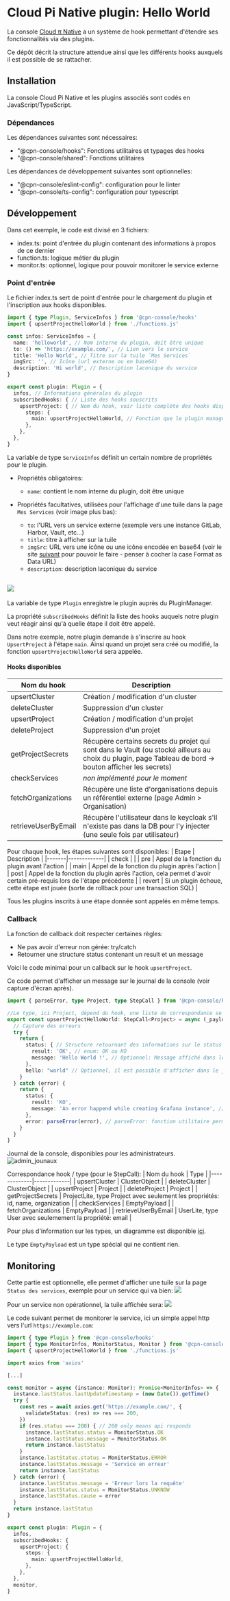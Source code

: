 # Cloud Pi Native plugin: Hello World

La console [Cloud π Native](https://github.com/cloud-pi-native/console) a un système de hook permettant d'étendre ses fonctionnalités via des plugins.

Ce dépôt décrit la structure attendue ainsi que les différents hooks auxquels il est possible de se rattacher.

## Installation

La console Cloud Pi Native et les plugins associés sont codés en JavaScript/TypeScript.

### Dépendances
Les dépendances suivantes sont nécessaires:
- "@cpn-console/hooks": Fonctions utilitaires et typages des hooks
- "@cpn-console/shared": Fonctions utilitaires

Les dépendances de développement suivantes sont optionnelles:
- "@cpn-console/eslint-config": configuration pour le linter
- "@cpn-console/ts-config": configuration pour typescript


## Développement
Dans cet exemple, le code est divisé en 3 fichiers:
- index.ts: point d'entrée du plugin contenant des informations à propos de ce dernier
- function.ts: logique métier du plugin
- monitor.ts: optionnel, logique pour pouvoir monitorer le service externe

### Point d'entrée
Le fichier index.ts sert de point d'entrée pour le chargement du plugin et l'inscription aux hooks disponibles.

```ts
import { type Plugin, ServiceInfos } from '@cpn-console/hooks'
import { upsertProjectHelloWorld } from './functions.js'

const infos: ServiceInfos = {
  name: 'helloworld', // Nom interne du plugin, doit être unique
  to: () => 'https://example.com/', // Lien vers le service
  title: 'Hello World', // Titre sur la tuile `Mes Services`
  imgSrc: '', // Icône (url externe ou en base64)
  description: 'Hi world', // Description laconique du service
}

export const plugin: Plugin = {
  infos, // Informations générales du plugin
  subscribedHooks: { // Liste des hooks souscrits
    upsertProject: { // Nom du hook, voir liste complète des hooks disponibles
      steps: {
        main: upsertProjectHelloWorld, // Fonction que le plugin manager appelera lors de l'étape main du hook upsertProject
      },
    },
  },
}
```

La variable de type `ServiceInfos` définit un certain nombre de propriétés pour le plugin.

- Propriétés obligatoires:
  - `name`: contient le nom interne du plugin, doit être unique

- Propriétés facultatives, utilisées pour l'affichage d'une tuile dans la page `Mes Services` (voir image plus bas):
  - `to`: l'URL vers un service externe (exemple vers une instance GitLab, Harbor, Vault, etc...)
  - `title`: titre à afficher sur la tuile
  - `imgSrc`: URL vers une icône ou une icône encodée en base64 (voir le site [suivant](http://base64online.org/encode/) pour pouvoir le faire - penser à cocher la case Format as Data URL)
  - `description`: description laconique du service

![](docs/img/messervices.png)
---
La variable de type `Plugin` enregistre le plugin auprès du PluginManager.

La propriété `subscribedHooks` définit la liste des hooks auquels notre plugin veut réagir ainsi qu'à quelle étape il doit être appelé.

Dans notre exemple, notre plugin demande à s'inscrire au hook `UpsertProject` à l'étape `main`. Ainsi quand un projet sera créé ou modifié, la fonction `upsertProjectHelloWorld` sera appelée.

#### Hooks disponibles
| Nom du hook | Description |
|-------------|-------------|
| upsertCluster | Création / modification d'un cluster |
| deleteCluster | Suppression d'un cluster |
| upsertProject | Création / modification d'un projet |
| deleteProject | Suppression d'un projet |
| getProjectSecrets | Récupère certains secrets du projet qui sont dans le Vault (ou stocké ailleurs au choix du plugin, page Tableau de bord -> bouton afficher les secrets) |
| checkServices | *non implémenté pour le moment* | 
| fetchOrganizations | Récupère une liste d'organisations depuis un référentiel externe (page Admin > Organisation) |
| retrieveUserByEmail | Récupère l'utilisateur dans le keycloak s'il n'existe pas dans la DB pour l'y injecter (une seule fois par utilisateur) |


Pour chaque hook, les étapes suivantes sont disponibles:
| Etape | Description |
|-------|-------------|
| check |  |
| pre | Appel de la fonction du plugin avant l'action |
| main | Appel de la fonction du plugin après l'action |
| post | Appel de la fonction du plugin après l'action, cela permet d'avoir certain pré-requis lors de l'étape précédente |
| revert | Si un plugin échoue, cette étape est jouée (sorte de rollback pour une transaction SQL) |

Tous les plugins inscrits à une étape donnée sont appelés en même temps.

### Callback
La fonction de callback doit respecter certaines règles:
- Ne pas avoir d'erreur non gérée: try/catch
- Retourner une structure status contenant un result et un message

Voici le code minimal pour un callback sur le hook `upsertProject`.

Ce code permet d'afficher un message sur le journal de la console (voir capture d'écran après).
```ts
import { parseError, type Project, type StepCall } from '@cpn-console/hooks'

//Le type, ici Project, dépend du hook, une liste de correspondance se trouve après l'exemple
export const upsertProjectHelloWorld: StepCall<Project> = async (_payload) => {
  // Capture des erreurs
  try { 
    return {
      status: { // Structure retournant des informations sur le status de la fonction
        result: 'OK', // enum: OK ou KO
        message: 'Hello World !', // Optionnel: Message affiché dans le journal de la console (voir capture d'écran plus bas)
      },
      hello: "world" // Optionnel, il est possible d'afficher dans le journal des clés/valeurs arbitraires
    }
  } catch (error) {
    return {
      status: {
        result: 'KO', 
        message: 'An error happend while creating Grafana instance', // obligatoire en cas de KO
      },
      error: parseError(error), // parseError: fonction utilitaire permettant d'avoir la stacktrace complète de l'erreur
    }
  }
}
```

Journal de la console, disponibles pour les administrateurs.
![admin_jounaux](docs/img/admin_journaux.png)


Correspondance hook / type (pour le StepCall):
| Nom du hook | Type |
|-------------|-------------|
| upsertCluster | ClusterObject |
| deleteCluster | ClusterObject |
| upsertProject | Project |
| deleteProject | Project |
| getProjectSecrets | ProjectLite, type Project avec seulement les propriétés: id, name, organization |
| checkServices | EmptyPayload |
| fetchOrganizations | EmptyPayload |
| retrieveUserByEmail | UserLite, type User avec seulemement la propriété: email |

Pour plus d'information sur les types, un diagramme est disponible [ici](docs/types.md).

Le type `EmptyPayload` est un type spécial qui ne contient rien.

## Monitoring
Cette partie est optionnelle, elle permet d'afficher une tuile sur la page `Status des services`, exemple pour un service qui va bien:
![](docs/img/status_ok.png)

Pour un service non opérationnel, la tuile affichée sera:
![](docs/img/status_ko.png)

Le code suivant permet de monitorer le service, ici un simple appel http vers l'url `https://example.com`:
```ts
import { type Plugin } from '@cpn-console/hooks'
import { type MonitorInfos, MonitorStatus, Monitor } from '@cpn-console/shared'
import { upsertProjectHelloWorld } from './functions.js'

import axios from 'axios'

[...]

const monitor = async (instance: Monitor): Promise<MonitorInfos> => {
  instance.lastStatus.lastUpdateTimestamp = (new Date()).getTime()
  try {
    const res = await axios.get('https://example.com/', {
      validateStatus: (res) => res === 200,
    })
    if (res.status === 200) { // 200 only means api responds
      instance.lastStatus.status = MonitorStatus.OK
      instance.lastStatus.message = MonitorStatus.OK
      return instance.lastStatus
    }
    instance.lastStatus.status = MonitorStatus.ERROR
    instance.lastStatus.message = 'Service en erreur'
    return instance.lastStatus
  } catch (error) {
    instance.lastStatus.message = 'Erreur lors la requête'
    instance.lastStatus.status = MonitorStatus.UNKNOW
    instance.lastStatus.cause = error
  }
  return instance.lastStatus
}

export const plugin: Plugin = {
  infos, 
  subscribedHooks: { 
    upsertProject: { 
      steps: {
        main: upsertProjectHelloWorld, 
      },
    },
  },
  monitor,
}
```
